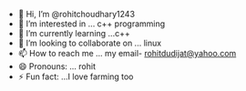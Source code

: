 - 👋 Hi, I’m @rohitchoudhary1243
- 👀 I’m interested in ... c++ programming
- 🌱 I’m currently learning ...c++
- 💞️ I’m looking to collaborate on ... linux
- 📫 How to reach me ... my email- rohitdudijat@yahoo.com
- 😄 Pronouns: ... rohit
- ⚡ Fun fact: ...I love farming too

<!---
rohitchoudhary1243/rohitchoudhary1243 is a ✨ special ✨ repository because its `README.md` (this file) appears on your GitHub profile.
You can click the Preview link to take a look at your changes.
--->
